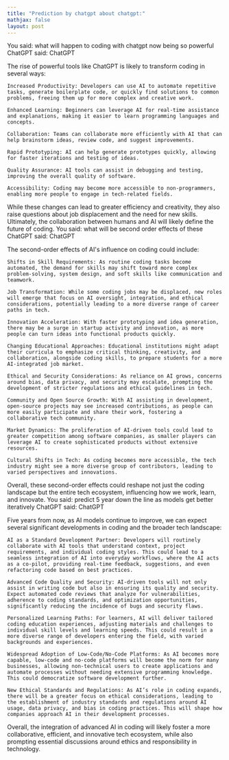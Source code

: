 ```yaml
---
title: "Prediction by chatgpt about chatgpt:"
mathjax: false
layout: post
---
```


You said:
what will happen to coding with chatgpt now being so powerful
ChatGPT said:
ChatGPT

The rise of powerful tools like ChatGPT is likely to transform coding in several ways:

    Increased Productivity: Developers can use AI to automate repetitive tasks, generate boilerplate code, or quickly find solutions to common problems, freeing them up for more complex and creative work.

    Enhanced Learning: Beginners can leverage AI for real-time assistance and explanations, making it easier to learn programming languages and concepts.

    Collaboration: Teams can collaborate more efficiently with AI that can help brainstorm ideas, review code, and suggest improvements.

    Rapid Prototyping: AI can help generate prototypes quickly, allowing for faster iterations and testing of ideas.

    Quality Assurance: AI tools can assist in debugging and testing, improving the overall quality of software.

    Accessibility: Coding may become more accessible to non-programmers, enabling more people to engage in tech-related fields.

While these changes can lead to greater efficiency and creativity, they also raise questions about job displacement and the need for new skills. Ultimately, the collaboration between humans and AI will likely define the future of coding.
You said:
what will be second order effects of these
ChatGPT said:
ChatGPT

The second-order effects of AI's influence on coding could include:

    Shifts in Skill Requirements: As routine coding tasks become automated, the demand for skills may shift toward more complex problem-solving, system design, and soft skills like communication and teamwork.

    Job Transformation: While some coding jobs may be displaced, new roles will emerge that focus on AI oversight, integration, and ethical considerations, potentially leading to a more diverse range of career paths in tech.

    Innovation Acceleration: With faster prototyping and idea generation, there may be a surge in startup activity and innovation, as more people can turn ideas into functional products quickly.

    Changing Educational Approaches: Educational institutions might adapt their curricula to emphasize critical thinking, creativity, and collaboration, alongside coding skills, to prepare students for a more AI-integrated job market.

    Ethical and Security Considerations: As reliance on AI grows, concerns around bias, data privacy, and security may escalate, prompting the development of stricter regulations and ethical guidelines in tech.

    Community and Open Source Growth: With AI assisting in development, open-source projects may see increased contributions, as people can more easily participate and share their work, fostering a collaborative tech community.

    Market Dynamics: The proliferation of AI-driven tools could lead to greater competition among software companies, as smaller players can leverage AI to create sophisticated products without extensive resources.

    Cultural Shifts in Tech: As coding becomes more accessible, the tech industry might see a more diverse group of contributors, leading to varied perspectives and innovations.

Overall, these second-order effects could reshape not just the coding landscape but the entire tech ecosystem, influencing how we work, learn, and innovate.
You said:
predict 5 year down the line as models get better iteratively
ChatGPT said:
ChatGPT

Five years from now, as AI models continue to improve, we can expect several significant developments in coding and the broader tech landscape:

    AI as a Standard Development Partner: Developers will routinely collaborate with AI tools that understand context, project requirements, and individual coding styles. This could lead to a seamless integration of AI into everyday workflows, where the AI acts as a co-pilot, providing real-time feedback, suggestions, and even refactoring code based on best practices.

    Advanced Code Quality and Security: AI-driven tools will not only assist in writing code but also in ensuring its quality and security. Expect automated code reviews that analyze for vulnerabilities, adherence to coding standards, and optimization opportunities, significantly reducing the incidence of bugs and security flaws.

    Personalized Learning Paths: For learners, AI will deliver tailored coding education experiences, adjusting materials and challenges to individual skill levels and learning speeds. This could result in a more diverse range of developers entering the field, with varied backgrounds and experiences.

    Widespread Adoption of Low-Code/No-Code Platforms: As AI becomes more capable, low-code and no-code platforms will become the norm for many businesses, allowing non-technical users to create applications and automate processes without needing extensive programming knowledge. This could democratize software development further.

    New Ethical Standards and Regulations: As AI’s role in coding expands, there will be a greater focus on ethical considerations, leading to the establishment of industry standards and regulations around AI usage, data privacy, and bias in coding practices. This will shape how companies approach AI in their development processes.

Overall, the integration of advanced AI in coding will likely foster a more collaborative, efficient, and innovative tech ecosystem, while also prompting essential discussions around ethics and responsibility in technology.